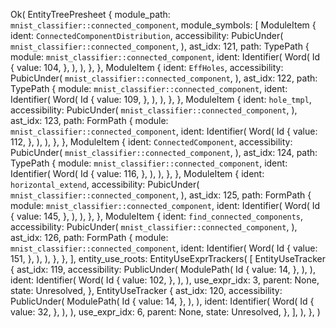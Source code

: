 Ok(
    EntityTreePresheet {
        module_path: `mnist_classifier::connected_component`,
        module_symbols: [
            ModuleItem {
                ident: `ConnectedComponentDistribution`,
                accessibility: PubicUnder(
                    `mnist_classifier::connected_component`,
                ),
                ast_idx: 121,
                path: TypePath {
                    module: `mnist_classifier::connected_component`,
                    ident: Identifier(
                        Word(
                            Id {
                                value: 104,
                            },
                        ),
                    ),
                },
            },
            ModuleItem {
                ident: `EffHoles`,
                accessibility: PubicUnder(
                    `mnist_classifier::connected_component`,
                ),
                ast_idx: 122,
                path: TypePath {
                    module: `mnist_classifier::connected_component`,
                    ident: Identifier(
                        Word(
                            Id {
                                value: 109,
                            },
                        ),
                    ),
                },
            },
            ModuleItem {
                ident: `hole_tmpl`,
                accessibility: PubicUnder(
                    `mnist_classifier::connected_component`,
                ),
                ast_idx: 123,
                path: FormPath {
                    module: `mnist_classifier::connected_component`,
                    ident: Identifier(
                        Word(
                            Id {
                                value: 112,
                            },
                        ),
                    ),
                },
            },
            ModuleItem {
                ident: `ConnectedComponent`,
                accessibility: PubicUnder(
                    `mnist_classifier::connected_component`,
                ),
                ast_idx: 124,
                path: TypePath {
                    module: `mnist_classifier::connected_component`,
                    ident: Identifier(
                        Word(
                            Id {
                                value: 116,
                            },
                        ),
                    ),
                },
            },
            ModuleItem {
                ident: `horizontal_extend`,
                accessibility: PubicUnder(
                    `mnist_classifier::connected_component`,
                ),
                ast_idx: 125,
                path: FormPath {
                    module: `mnist_classifier::connected_component`,
                    ident: Identifier(
                        Word(
                            Id {
                                value: 145,
                            },
                        ),
                    ),
                },
            },
            ModuleItem {
                ident: `find_connected_components`,
                accessibility: PubicUnder(
                    `mnist_classifier::connected_component`,
                ),
                ast_idx: 126,
                path: FormPath {
                    module: `mnist_classifier::connected_component`,
                    ident: Identifier(
                        Word(
                            Id {
                                value: 151,
                            },
                        ),
                    ),
                },
            },
        ],
        entity_use_roots: EntityUseExprTrackers(
            [
                EntityUseTracker {
                    ast_idx: 119,
                    accessibility: PublicUnder(
                        ModulePath(
                            Id {
                                value: 14,
                            },
                        ),
                    ),
                    ident: Identifier(
                        Word(
                            Id {
                                value: 102,
                            },
                        ),
                    ),
                    use_expr_idx: 3,
                    parent: None,
                    state: Unresolved,
                },
                EntityUseTracker {
                    ast_idx: 120,
                    accessibility: PublicUnder(
                        ModulePath(
                            Id {
                                value: 14,
                            },
                        ),
                    ),
                    ident: Identifier(
                        Word(
                            Id {
                                value: 32,
                            },
                        ),
                    ),
                    use_expr_idx: 6,
                    parent: None,
                    state: Unresolved,
                },
            ],
        ),
    },
)